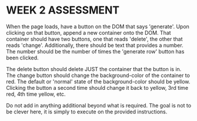 # WEEK 2 ASSESSMENT

When the page loads, have a button on the DOM that says 'generate'. Upon clicking on that button, append a new container onto the DOM. That container should have two buttons, one that reads 'delete', the other that reads 'change'. Additionally, there should be text that provides a number. The number should be the number of times the 'generate row' button has been clicked.

The delete button should delete JUST the container that the button is in. The change button should change the background-color of the container to red. The default or 'normal' state of the background-color should be yellow. Clicking the button a second time should change it back to yellow, 3rd time red, 4th time yellow, etc.

Do not add in anything additional beyond what is required. The goal is not to be clever here, it is simply to execute on the provided instructions.
